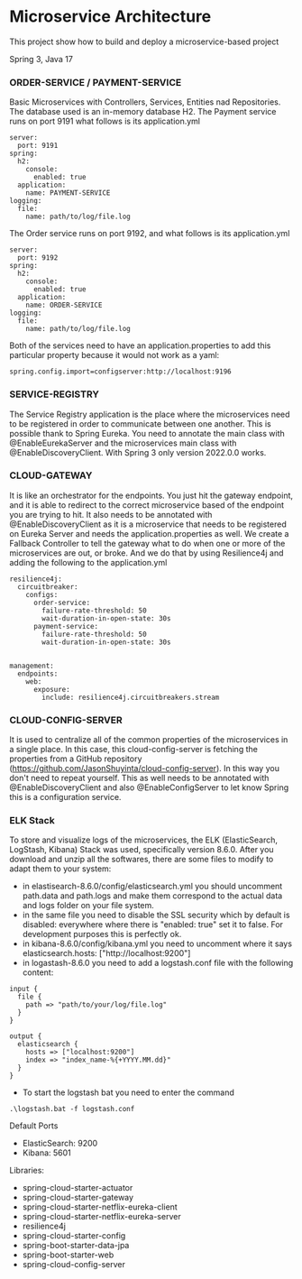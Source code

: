 # Microservice Architecture

This project show how to build and deploy a microservice-based project

Spring 3, Java 17

### ORDER-SERVICE / PAYMENT-SERVICE
Basic Microservices with Controllers, Services, Entities nad Repositories.  
The database used is an in-memory database H2. 
The Payment service runs on port 9191 what follows is its application.yml
```
server:
  port: 9191
spring:
  h2:
    console:
      enabled: true
  application:
    name: PAYMENT-SERVICE
logging:
  file:
    name: path/to/log/file.log
```

The Order service runs on port 9192, and what follows is its application.yml
```
server:
  port: 9192
spring:
  h2:
    console:
      enabled: true
  application:
    name: ORDER-SERVICE
logging:
  file:
    name: path/to/log/file.log
```

Both of the services need to have an application.properties to add this particular property because it would not work as a yaml: 
```
spring.config.import=configserver:http://localhost:9196
```

### SERVICE-REGISTRY
The Service Registry application is the place where the microservices need to be registered in order to communicate between one another.
This is possible thank to Spring Eureka. 
You need to annotate the main class with @EnableEurekaServer and the microservices main class with @EnableDiscoveryClient.
With Spring 3 only version 2022.0.0 works.

### CLOUD-GATEWAY
It is like an orchestrator for the endpoints. You just hit the gateway endpoint, and it is able to redirect to the correct microservice based of the endpoint you are trying to hit. 
It also needs to be annotated with @EnableDiscoveryClient as it is a microservice that needs to be registered on Eureka Server and needs the application.properties as well.
We create a Fallback Controller to tell the gateway what to do when one or more of the microservices are out, or broke. And we do that by using Resilience4j and adding the following to the application.yml
```
resilience4j:
  circuitbreaker:
    configs:
      order-service:
        failure-rate-threshold: 50
        wait-duration-in-open-state: 30s
      payment-service:
        failure-rate-threshold: 50
        wait-duration-in-open-state: 30s


management:
  endpoints:
    web:
      exposure:
        include: resilience4j.circuitbreakers.stream
```

### CLOUD-CONFIG-SERVER
It is used to centralize all of the common properties of the microservices in a single place. In this case, this cloud-config-server is fetching the properties from a GitHub repository (https://github.com/JasonShuyinta/cloud-config-server). In this way you don't need to repeat yourself. 
This as well needs to be annotated with @EnableDiscoveryClient and also @EnableConfigServer to let know Spring this is a configuration service.


### ELK Stack
To store and visualize logs of the microservices, the ELK (ElasticSearch, LogStash, Kibana) Stack was used, specifically version 8.6.0.
After you download and unzip all the softwares, there are some files to modify to adapt them to your system:
- in elastisearch-8.6.0/config/elasticsearch.yml you should uncomment path.data and path.logs and make them correspond to the actual data and logs folder on your file system.
- in the same file you need to disable the SSL security which by default is disabled: everywhere where there is "enabled: true" set it to false. For development purposes this is perfectly ok.
- in kibana-8.6.0/config/kibana.yml you need to uncomment where it says elasticsearch.hosts: ["http://localhost:9200"]
- in logastash-8.6.0 you need to add a logstash.conf file with the following content: 

```
input {
  file {
    path => "path/to/your/log/file.log"
  }
}

output {
  elasticsearch {
    hosts => ["localhost:9200"]
    index => "index_name-%{+YYYY.MM.dd}"
  }
}
```
- To start the logstash bat you need to enter the command 
```
.\logstash.bat -f logstash.conf
```

Default Ports
- ElasticSearch: 9200
- Kibana: 5601

Libraries:

- spring-cloud-starter-actuator
- spring-cloud-starter-gateway
- spring-cloud-starter-netflix-eureka-client
- spring-cloud-starter-netflix-eureka-server
- resilience4j
- spring-cloud-starter-config
- spring-boot-starter-data-jpa
- spring-boot-starter-web
- spring-cloud-config-server
